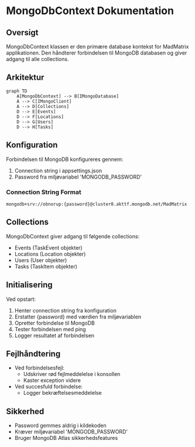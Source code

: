 # MongoDbContext Dokumentation

## Oversigt
MongoDbContext klassen er den primære database kontekst for MadMatrix applikationen. Den håndterer forbindelsen til MongoDB databasen og giver adgang til alle collections.

## Arkitektur
```mermaid
graph TD
    A[MongoDbContext] --> B[IMongoDatabase]
    A --> C[IMongoClient]
    A --> D[Collections]
    D --> E[Events]
    D --> F[Locations]
    D --> G[Users]
    D --> H[Tasks]
```

## Konfiguration
Forbindelsen til MongoDB konfigureres gennem:
1. Connection string i appsettings.json
2. Password fra miljøvariabel 'MONGODB_PASSWORD'

### Connection String Format
```
mongodb+srv://obnorup:{password}@cluster0.akttf.mongodb.net/MadMatrix
```

## Collections
MongoDbContext giver adgang til følgende collections:
- Events (TaskEvent objekter)
- Locations (Location objekter)
- Users (User objekter)
- Tasks (TaskItem objekter)

## Initialisering
Ved opstart:
1. Henter connection string fra konfiguration
2. Erstatter {password} med værdien fra miljøvariablen
3. Opretter forbindelse til MongoDB
4. Tester forbindelsen med ping
5. Logger resultatet af forbindelsen

## Fejlhåndtering
- Ved forbindelsesfejl:
  - Udskriver rød fejlmeddelelse i konsollen
  - Kaster exception videre
- Ved succesfuld forbindelse:
  - Logger bekræftelsesmeddelelse

## Sikkerhed
- Password gemmes aldrig i kildekoden
- Kræver miljøvariabel 'MONGODB_PASSWORD'
- Bruger MongoDB Atlas sikkerhedsfeatures
